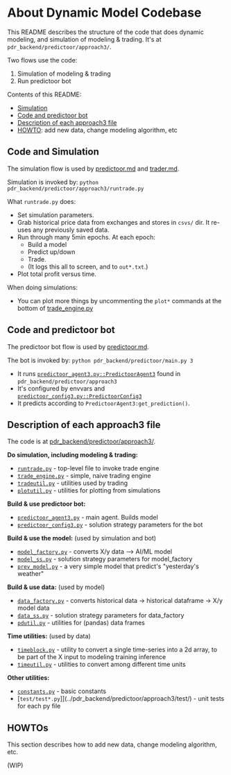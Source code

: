 <!--
Copyright 2023 Ocean Protocol Foundation
SPDX-License-Identifier: Apache-2.0
-->

# About Dynamic Model Codebase

This README describes the structure of the code that does dynamic modeling, and simulation of modeling & trading. It's at `pdr_backend/predictoor/approach3/`.

Two flows use the code:
1. Simulation of modeling & trading
2. Run predictoor bot

Contents of this README:
- [Simulation](#code-and-simulation)
- [Code and predictoor bot](#code-and-predictoor-bot)
- [Description of each approach3 file](#description-of-each-approach3-file)
- [HOWTO](#howtos): add new data, change modeling algorithm, etc

## Code and Simulation

The simulation flow is used by [predictoor.md](predictoor.md) and [trader.md](trader.md).

Simulation is invoked by: `python pdr_backend/predictoor/approach3/runtrade.py`

What `runtrade.py` does:
- Set simulation parameters.
- Grab historical price data from exchanges and stores in `csvs/` dir. It re-uses any previously saved data.
- Run through many 5min epochs. At each epoch:
   - Build a model
   - Predict up/down
   - Trade.
   - (It logs this all to screen, and to `out*.txt`.)
- Plot total profit versus time.

When doing simulations:
- You can plot more things by uncommenting the `plot*` commands at the bottom of [trade_engine.py](../pdr_backend/predictoor/approach3/trade_engine.py)


## Code and predictoor bot

The predictoor bot flow is used by [predictoor.md](predictoor.md).

The bot is invoked by: `python pdr_backend/predictoor/main.py 3`

- It runs [`predictoor_agent3.py::PredictoorAgent3`](../pdr_backend/predictoor/approach3/predictoor_agent3.py) found in `pdr_backend/predictoor/approach3`
- It's configured by envvars and [`predictoor_config3.py::PredictoorConfig3`](../pdr_backend/predictoor/approach3/predictoor_config3.py)
- It predicts according to `PredictoorAgent3:get_prediction()`.

## Description of each approach3 file

The code is at [pdr_backend/predictoor/approach3/](../pdr_backend/predictoor/approach3/).

**Do simulation, including modeling & trading:**
- [`runtrade.py`](../pdr_backend/predictoor/approach3/runtrade.py) - top-level file to invoke trade engine
- [`trade_engine.py`](../pdr_backend/predictoor/approach3/trade_engine.py) - simple, naive trading engine
- [`tradeutil.py`](../pdr_backend/predictoor/approach3/tradeutil.py) - utilities used by trading
- [`plotutil.py`](../pdr_backend/predictoor/approach3/plotutil.py) - utilities for plotting from simulations

**Build & use predictoor bot:**
- [`predictoor_agent3.py`](../pdr_backend/predictoor/approach3/predictoor_agent3.py) - main agent. Builds model
- [`predictoor_config3.py`](../pdr_backend/predictoor/approach3/predictoor_config3.py) - solution strategy parameters for the bot

**Build & use the model:** (used by simulation and bot)
- [`model_factory.py`](../pdr_backend/predictoor/approach3/model_factory.py) - converts X/y data --> AI/ML model
- [`model_ss.py`](../pdr_backend/predictoor/approach3/model_ss.py) - solution strategy parameters for model_factory
- [`prev_model.py`](../pdr_backend/predictoor/approach3/prev_model.py) - a very simple model that predict's "yesterday's weather"

**Build & use data:** (used by model)
- [`data_factory.py`](../pdr_backend/predictoor/approach3/data_factory.py) - converts historical data -> historical dataframe -> X/y model data
- [`data_ss.py`](../pdr_backend/predictoor/approach3/data_ss.py) - solution strategy parameters for data_factory
- [`pdutil.py`](../pdr_backend/predictoor/approach3/pdutil.py) - utilities for (pandas) data frames

**Time utilities:** (used by data)
- [`timeblock.py`](../pdr_backend/predictoor/approach3/timeblock.py) - utility to convert a single time-series into a 2d array, to be part of the X input to modeling training inference
- [`timeutil.py`](../pdr_backend/predictoor/approach3/timeutil.py) - utilities to convert among different time units

**Other utilities:**
- [`constants.py`](../pdr_backend/predictoor/approach3/constants.py) - basic constants
- [`test/test*.py`]](../pdr_backend/predictoor/approach3/test/) - unit tests for each py file

## HOWTOs

This section describes how to add new data, change modeling algorithm, etc.

(WIP)


